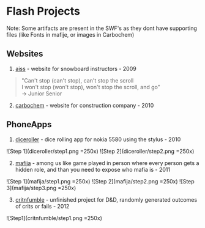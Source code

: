 # Flash Projects

Note: Some artifacts are present in the SWF's as they dont have supporting files (like Fonts in mafije, or images in Carbochem)

## Websites

1. [aiss](https://miksica.github.io/aiss/) - website for snowboard instructors - 2009

> "Can't stop (can't stop), can't stop the scroll  
> I won't stop (won't stop), won't stop the scroll, and go"  
> → Junior Senior

2. [carbochem](https://miksica.github.io/carbochem/) - website for construction company - 2010

## PhoneApps

1. [diceroller](https://miksica.github.io/diceroller/) - dice rolling app for nokia 5580 using the stylus - 2010

![Step 1](diceroller/step1.png =250x)
![Step 2](diceroller/step2.png =250x)

2. [mafija](https://miksica.github.io/mafija/) - among us like game played in person where every person gets a hidden role, and than you need to expose who mafia is - 2011

![Step 1](mafija/step1.png =250x)
![Step 2](mafija/step2.png =250x)
![Step 3](mafija/step3.png =250x)

3. [critnfumble](https://miksica.github.io/critnfumble/) - unfinished project for D&D, randomly generated outcomes of crits or fails - 2012

![Step1](critnfumble/step1.png =250x)

